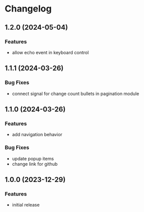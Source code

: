 # Changelog

## 1.2.0 (2024-05-04)

### Features

* allow echo event in keyboard control

## 1.1.1 (2024-03-26)

### Bug Fixes

* connect signal for change count bullets in pagination module

## 1.1.0 (2024-03-26)

### Features

* add navigation behavior

### Bug Fixes

* update popup items
* change link for github

## 1.0.0 (2023-12-29)

### Features

* initial release
